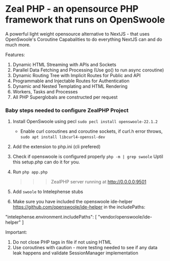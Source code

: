 # Zeal PHP - an opensource PHP framework that runs on OpenSwoole

A powerful light weight opensource alternative to NextJS - that uses OpenSwoole's Coroutine Capabalities to do everything NextJS can and do much more. 

Features:
1. Dynamic HTML Streaming with APIs and Sockets
2. Parallel Data Fetching and Processing (Use go() to run async coroutine)
3. Dynamic Routing Tree with Implicit Routes for Public and API 
4. Programmable and Injectable Routes for Authentication
5. Dynamic and Nested Templating and HTML Rendering
6. Workers, Tasks and Processes
7. All PHP Superglobals are constructed per request

### Baby steps needed to configure ZealPHP Project

1. Install OpenSwoole using pecl
    `sudo pecl install openswoole-22.1.2`
    - Enable curl coroutines and coroutine sockets, if curl.h error throws, `sudo apt install libcurl4-openssl-dev`

2. Add the extension to php.ini (cli prefered)
    
3. Check if openswoole is configured properly
    ` php -m | grep swoole `
Uptil this setup.php can do it for you. 

4. Run 
    `php app.php`
    >>> ZealPHP server running at http://0.0.0.0:9501

5. Add `swoole` to Intelephense stubs 

6. Make sure you have included the openswoole ide-helper https://github.com/openswoole/ide-helper in the includePaths:

"intelephense.environment.includePaths": [
  "vendor/openswoole/ide-helper"
]

Important:
1. Do not close PHP tags in file if not using HTML 
2. Use coroutines with caution - more testing needed to see if any data leak happens and validate SessionManager implementation
